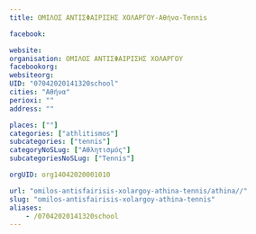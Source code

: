 ```yaml
---
title: ΟΜΙΛΟΣ ΑΝΤΙΣΦΑΙΡΙΣΗΣ ΧΟΛΑΡΓΟΥ-Αθήνα-Tennis

facebook:

website:
organisation: ΟΜΙΛΟΣ ΑΝΤΙΣΦΑΙΡΙΣΗΣ ΧΟΛΑΡΓΟΥ
facebookorg:
websiteorg:
UID: "07042020141320school"
cities: "Αθήνα"
perioxi: ""
address: ""

places: [""]
categories: ["athlitismos"]
subcategories: ["tennis"]
categoryNoSLug: ["Αθλητισμός"]
subcategoriesNoSLug: ["Tennis"]

orgUID: org14042020001010

url: "omilos-antisfairisis-xolargoy-athina-tennis/athina//"
slug: "omilos-antisfairisis-xolargoy-athina-tennis"
aliases:
    - /07042020141320school
---
```





